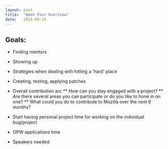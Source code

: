 ```yaml
---
layout: post
title:  "Week Four Overview"
date:   2014-09-29
---
```


Goals:
-------

* Finding mentors
* Showing up
* Strategies when dealing with hitting a 'hard' place
* Creating, testing, applying patches

* Overall contribution arc
** How can you stay engaged with a project?
** Are there several areas you can participate or do you like to hone in on one?
** What could you do to contribute to Mozilla over the next 6 months?

* Start having personal project time for working on the individual bug/project

* OPW applications time

* Speakers needed